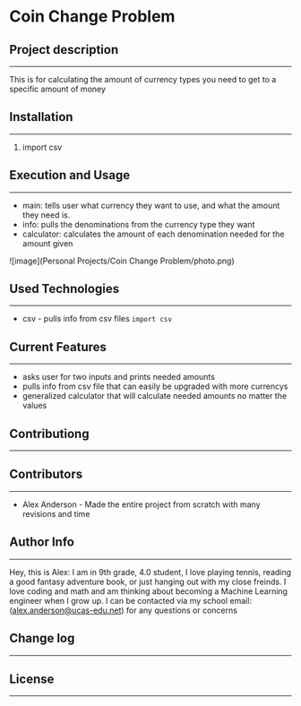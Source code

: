 # Coin Change Problem

## Project description
---
This is for calculating the amount of currency types you need to get to a specific amount of money

## Installation
---
1. import csv

## Execution and Usage
---
+ main: tells user what currency they want to use, and what the amount they need is.
+ info: pulls the denominations from the currency type they want
+ calculator: calculates the amount of each denomination needed for the amount given

![image](Personal Projects/Coin Change Problem/photo.png)

## Used Technologies
---
+ csv - pulls info from csv files
`import csv` 

## Current Features
---
+ asks user for two inputs and prints needed amounts
+ pulls info from csv file that can easily be upgraded with more currencys
+ generalized calculator that will calculate needed amounts no matter the values


## Contributiong
---


## Contributors
---
+ Alex Anderson - Made the entire project from scratch with many revisions and time


## Author Info
---
Hey, this is Alex: I am in 9th grade, 4.0 student, I love playing tennis, reading a good fantasy adventure book, or just hanging out with my close freinds. I love coding and math and am thinking about becoming a Machine Learning engineer when I grow up.
I can be contacted via my school email: (alex.anderson@ucas-edu.net) for any questions or concerns


## Change log
---


## License
---